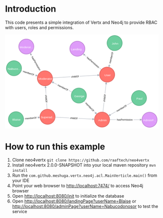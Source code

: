 # Introduction
This code presents a simple integration of Vertx and Neo4j to provide RBAC with users, roles and permissions.

![Database graph](graph.png)

# How to run this example
1. Clone neo4vertx ```git clone https://github.com/raaftech/neo4vertx```
2. Install neo4vertx 2.0.0-SNAPSHOT into your local maven repository ```mvn install```
3. Run the ```com.github.meshuga.vertx.neo4j.acl.MainVerticle.main()``` from your IDE
4. Point your web browser to <http://localhost:7474/> to access Neo4j browser
5. Open <http://localhost:8080/init> to initialize the database
6. Open <http://localhost:8080/landingPage?userName=Blaise> or <http://localhost:8080/adminPage?userName=Nabucodonosor> to test the service